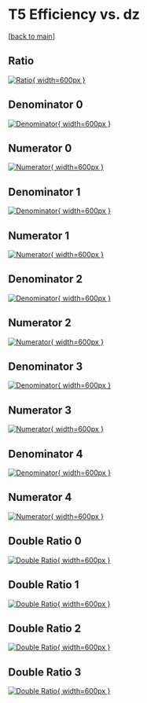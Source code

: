 # T5 Efficiency vs. dz

[[back to main](./)]



## Ratio

[![Ratio](../mtv/var/T5_xtr_11_1_eff_dz.png){ width=600px }](../mtv/var/T5_xtr_11_1_eff_dz.pdf)

## Denominator 0

[![Denominator](../mtv/den/T5_xtr_11_1_eff_dz_den0.png){ width=600px }](../mtv/den/T5_xtr_11_1_eff_dz_den0.pdf)

## Numerator 0

[![Numerator](../mtv/num/T5_xtr_11_1_eff_dz_num0.png){ width=600px }](../mtv/num/T5_xtr_11_1_eff_dz_num0.pdf)

## Denominator 1

[![Denominator](../mtv/den/T5_xtr_11_1_eff_dz_den1.png){ width=600px }](../mtv/den/T5_xtr_11_1_eff_dz_den1.pdf)

## Numerator 1

[![Numerator](../mtv/num/T5_xtr_11_1_eff_dz_num1.png){ width=600px }](../mtv/num/T5_xtr_11_1_eff_dz_num1.pdf)

## Denominator 2

[![Denominator](../mtv/den/T5_xtr_11_1_eff_dz_den2.png){ width=600px }](../mtv/den/T5_xtr_11_1_eff_dz_den2.pdf)

## Numerator 2

[![Numerator](../mtv/num/T5_xtr_11_1_eff_dz_num2.png){ width=600px }](../mtv/num/T5_xtr_11_1_eff_dz_num2.pdf)

## Denominator 3

[![Denominator](../mtv/den/T5_xtr_11_1_eff_dz_den3.png){ width=600px }](../mtv/den/T5_xtr_11_1_eff_dz_den3.pdf)

## Numerator 3

[![Numerator](../mtv/num/T5_xtr_11_1_eff_dz_num3.png){ width=600px }](../mtv/num/T5_xtr_11_1_eff_dz_num3.pdf)

## Denominator 4

[![Denominator](../mtv/den/T5_xtr_11_1_eff_dz_den4.png){ width=600px }](../mtv/den/T5_xtr_11_1_eff_dz_den4.pdf)

## Numerator 4

[![Numerator](../mtv/num/T5_xtr_11_1_eff_dz_num4.png){ width=600px }](../mtv/num/T5_xtr_11_1_eff_dz_num4.pdf)

## Double Ratio 0

[![Double Ratio](../mtv/ratio/T5_xtr_11_1_eff_dz_ratio0.png){ width=600px }](../mtv/ratio/T5_xtr_11_1_eff_dz_ratio0.pdf)

## Double Ratio 1

[![Double Ratio](../mtv/ratio/T5_xtr_11_1_eff_dz_ratio1.png){ width=600px }](../mtv/ratio/T5_xtr_11_1_eff_dz_ratio1.pdf)

## Double Ratio 2

[![Double Ratio](../mtv/ratio/T5_xtr_11_1_eff_dz_ratio2.png){ width=600px }](../mtv/ratio/T5_xtr_11_1_eff_dz_ratio2.pdf)

## Double Ratio 3

[![Double Ratio](../mtv/ratio/T5_xtr_11_1_eff_dz_ratio3.png){ width=600px }](../mtv/ratio/T5_xtr_11_1_eff_dz_ratio3.pdf)

